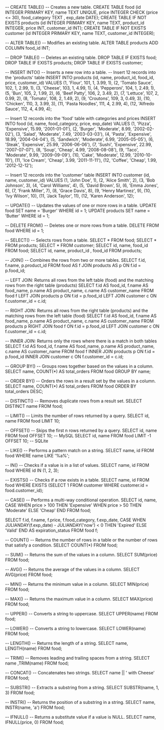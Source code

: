 -- CREATE TABLE()
-- Creates a new table.
CREATE TABLE food (id INTEGER PRIMARY KEY, name TEXT UNIQUE, price INTEGER CHECK (price <= 30), food_category TEXT , exp_date DATE);
CREATE TABLE IF NOT EXISTS products (id INTEGER PRIMARY KEY, name TEXT, product_id INTEGER, price INT, customer_id INT);
CREATE TABLE IF NOT EXISTS customer (id INTEGER PRIMARY KEY, name TEXT, customer_id INTEGER);

-- ALTER TABLE()
-- Modifies an existing table.
ALTER TABLE products ADD COLUMN food_id INT;

-- DROP TABLE()
-- Deletes an existing table.
DROP TABLE IF EXISTS food;
DROP TABLE IF EXISTS products;
DROP TABLE IF EXISTS customer;

-- INSERT INTO()
-- Inserts a new row into a table.
-- Insert 12 records into the 'products' table
INSERT INTO products (id, name, product_id, food_id, price, customer_id)
VALUES
    (1, 'Flour', 101, 1, 3.99, 1),
    (2, 'Tomato Sauce', 102, 1, 2.99, 1),
    (3, 'Cheese', 103, 1, 4.99, 1),
    (4, 'Pepperoni', 104, 1, 2.49, 1),
    (5, 'Bun', 105, 2, 1.99, 2),
    (6, 'Beef Patty', 106, 2, 3.49, 2),
    (7, 'Lettuce', 107, 2, 0.99, 2),
    (8, 'Tomato', 108, 2, 1.49, 2),
    (9, 'Croutons', 109, 3, 0.49, 3),
    (10, 'Chicken', 110, 3, 3.99, 3),
    (11, 'Pasta Noodles', 111, 4, 2.99, 4),
    (12, 'Alfredo Sauce', 112, 4, 4.99, 4);

-- Insert 12 records into the 'food' table with categories and prices
INSERT INTO food (id, name, food_category, price, exp_date)
VALUES
    (1, 'Pizza', 'Expensive', 15.99, '2001-01-01'),
    (2, 'Burger', 'Moderate', 8.99, '2002-02-02'),
    (3, 'Salad', 'Moderate', 7.49, '2003-03-03'),
    (4, 'Pasta', 'Expensive', 18.99, '2004-04-04'),
    (5, 'Sandwich', 'Moderate', 6.99, '2005-05-05'),
    (6, 'Steak', 'Expensive', 25.99, '2006-06-06'),
    (7, 'Sushi', 'Expensive', 22.99, '2007-07-07'),
    (8, 'Soup', 'Cheap', 4.99, '2008-08-08'),
    (9, 'Taco', 'Moderate', 9.99, '2009-09-09'),
    (10, 'Cake', 'Moderate', 12.99, '2010-10-10'),
    (11, 'Ice Cream', 'Cheap', 3.99, '2011-11-11'),
    (12, 'Coffee', 'Cheap', 1.99, '2012-12-12');


-- Insert 12 records into the 'customer' table
INSERT INTO customer (id, name, customer_id)
VALUES
    (1, 'John Doe', 1),
    (2, 'Alice Smith', 2),
    (3, 'Bob Johnson', 3),
    (4, 'Carol Williams', 4),
    (5, 'David Brown', 5),
    (6, 'Emma Jones', 6),
    (7, 'Frank Miller', 7),
    (8, 'Grace Davis', 8),
    (9, 'Henry Martinez', 9),
    (10, 'Ivy Wilson', 10),
    (11, 'Jack Taylor', 11),
    (12, 'Karen Anderson', 12);

-- UPDATE()
-- Updates the values of one or more rows in a table.
UPDATE food SET name = 'Burger' WHERE id = 1;
UPDATE products SET name = 'Butter' WHERE id = 1;

-- DELETE FROM()
-- Deletes one or more rows from a table.
DELETE FROM food WHERE id = 1;

-- SELECT()
-- Selects rows from a table.
SELECT * FROM food;
SELECT * FROM products;
SELECT * FROM customer;
SELECT id, name, food_id  FROM food;
SELECT id, name, product_id , food_id FROM products;

-- JOIN()
-- Combines the rows from two or more tables.
SELECT f.id, f.name, p.product_id FROM food AS f JOIN products AS p ON f.id = p.food_id;

-- LEFT JOIN: Returns all rows from the left table (food) and the matching rows from the right table (products)
SELECT f.id AS food_id, f.name AS food_name, p.name AS product_name, c.name AS customer_name
FROM food f
LEFT JOIN products p ON f.id = p.food_id
LEFT JOIN customer c ON f.customer_id = c.id;

-- RIGHT JOIN: Returns all rows from the right table (products) and the matching rows from the left table (food)
SELECT f.id AS food_id, f.name AS food_name, p.name AS product_name, c.name AS customer_name
FROM products p
RIGHT JOIN food f ON f.id = p.food_id
LEFT JOIN customer c ON f.customer_id = c.id;

-- INNER JOIN: Returns only the rows where there is a match in both tables
SELECT f.id AS food_id, f.name AS food_name, p.name AS product_name, c.name AS customer_name
FROM food f
INNER JOIN products p ON f.id = p.food_id
INNER JOIN customer c ON f.customer_id = c.id;

-- GROUP BY()
-- Groups rows together based on the values in a column.
SELECT name, COUNT(*) AS total_orders FROM food GROUP BY name;

-- ORDER BY()
-- Orders the rows in a result set by the values in a column.
SELECT name, COUNT(*) AS total_orders FROM food ORDER BY total_orders DESC;

-- DISTINCT()
-- Removes duplicate rows from a result set.
SELECT DISTINCT name FROM food;

-- LIMIT()
-- Limits the number of rows returned by a query.
SELECT id, name FROM food LIMIT 10;

-- OFFSET()
-- Skips the first n rows returned by a query.
SELECT id, name FROM food OFFSET 10; -- MySQL
SELECT id, name FROM food LIMIT -1 OFFSET 10; -- SQLite

-- LIKE()
-- Performs a pattern match on a string.
SELECT name, id FROM food WHERE name LIKE '%a%';

-- IN()
-- Checks if a value is in a list of values.
SELECT name, id FROM food WHERE id IN (1, 2, 3);

-- EXISTS()
-- Checks if a row exists in a table.
SELECT name, id FROM food WHERE EXISTS (SELECT 1 FROM customer WHERE customer.id = food.customer_id); 

-- CASE()
-- Performs a multi-way conditional operation.
SELECT id, name, CASE WHEN price > 100 THEN 'Expensive' WHEN price > 50 THEN 'Moderate' ELSE 'Cheap' END FROM food; 

SELECT
    f.id,
    f.name,
    f.price,
    f.food_category,
    f.exp_date,
    CASE
        WHEN JULIANDAY(f.exp_date) - JULIANDAY('now') < 0 THEN 'Expired'
        ELSE 'Valid'
    END AS expiration_status
FROM
    food f;

-- COUNT()
-- Returns the number of rows in a table or the number of rows that satisfy a condition.
SELECT COUNT(*) FROM food;

-- SUM()
-- Returns the sum of the values in a column.
SELECT SUM(price) FROM food;

-- AVG()
-- Returns the average of the values in a column.
SELECT AVG(price) FROM food;

-- MIN()
-- Returns the minimum value in a column.
SELECT MIN(price) FROM food;

-- MAX()
-- Returns the maximum value in a column.
SELECT MAX(price) FROM food;

-- UPPER()
-- Converts a string to uppercase.
SELECT UPPER(name) FROM food;

-- LOWER()
-- Converts a string to lowercase.
SELECT LOWER(name) FROM food;

-- LENGTH()
-- Returns the length of a string.
SELECT name, LENGTH(name) FROM food;

-- TRIM()
-- Removes leading and trailing spaces from a string.
SELECT name ,TRIM(name) FROM food;

-- CONCAT()
-- Concatenates two strings.
SELECT name || ' with Cheese' FROM food;

-- SUBSTR()
-- Extracts a substring from a string.
SELECT SUBSTR(name, 1, 3) FROM food;

-- INSTR()
-- Returns the position of a substring in a string.
SELECT name, INSTR(name, 'a') FROM food;

-- IFNULL()
-- Returns a substitute value if a value is NULL.
SELECT name, IFNULL(price, 0) FROM food;
